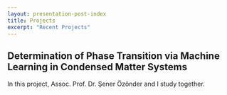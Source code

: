 ```yaml
---
layout: presentation-post-index
title: Projects
excerpt: "Recent Projects"
---
```


## Determination of Phase Transition via Machine Learning in Condensed Matter Systems
In this project, Assoc. Prof. Dr. Şener Özönder and I study together. 
